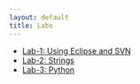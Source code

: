 ```yaml
---
layout: default
title: Labs 
---
```


 * [Lab-1: Using Eclipse and SVN](lab1/index.html)
 * [Lab-2: Strings](lab2/index.html)
 * [Lab-3: Python](lab3/index.html)

